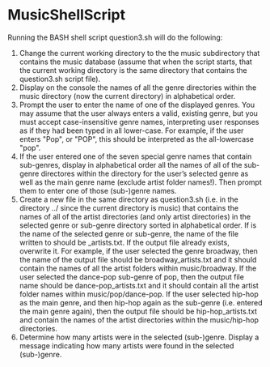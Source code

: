 # MusicShellScript
Running the BASH shell script question3.sh will do the following:
1. Change the current working directory to the the music subdirectory that contains the music
database (assume that when the script starts, that the current working directory is the same
directory that contains the question3.sh script file).
2. Display on the console the names of all the genre directories within the music directory (now the
current directory) in alphabetical order.
3. Prompt the user to enter the name of one of the displayed genres. You may assume that the
user always enters a valid, existing genre, but you must accept case-insensitive genre names,
interpreting user responses as if they had been typed in all lower-case. For example, if the user
enters "Pop", or "POP", this should be interpreted as the all-lowercase "pop".
4. If the user entered one of the seven special genre names that contain sub-genres, display in
alphabetical order all the names of all of the sub-genre directores within the directory for the
user’s selected genre as well as the main genre name (exclude artist folder names!). Then prompt
them to enter one of those (sub-)genre names.
5. Create a new file in the same directory as question3.sh (i.e. in the directory ../ since the
current directory is music) that contains the names of all of the artist directories (and only
artist directories) in the selected genre or sub-genre directory sorted in alphabetical order. If
<genre> is the name of the selected genre or sub-genre, the name of the file written to should be
<genre>_artists.txt. If the output file already exists, overwrite it.
For example, if the user selected the genre broadway, then the name of the output file should be
broadway_artists.txt and it should contain the names of all the artist folders within music/broadway.
If the user selected the dance-pop sub-genre of pop, then the output file name should be dance-pop_artists.txt
and it should contain all the artist folder names within music/pop/dance-pop.
If the user selected hip-hop as the main genre, and then hip-hop again as the sub-genre (i.e.
entered the main genre again), then the output file should be hip-hop_artists.txt and contain
the names of the artist directories within the music/hip-hop directories.
6. Determine how many artists were in the selected (sub-)genre. Display a message indicating how
many artists were found in the selected (sub-)genre.

